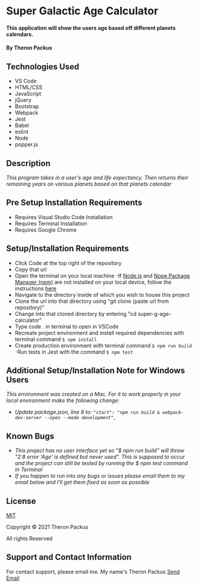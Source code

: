 # Super Galactic Age Calculator

#### This application will show the users age based off different planets calendars.


#### By Theron Packus

## Technologies Used

* VS Code
* HTML/CSS
* JavaScript
* jQuery
* Bootstrap
* Webpack
* Jest
* Babel
* eslint
* Node
* popper.js

## Description

_This program takes in a user's age and life expectancy. Then returns their remaining years on various planets based on that planets calendar_

## Pre Setup Installation Requirements

- Requires Visual Studio Code Installation
- Requires Terminal Installation
- Requires Google Chrome

## Setup/Installation Requirements

- Click Code at the top right of the repository
- Copy that url
- Open the terminal on your local machine
-If [Node.js](https://nodejs.org/en/) and [Nope Package Manager (npm)](https://www.npmjs.com/) are not installed on your local device, follow the instructions [here](https://www.learnhowtoprogram.com/intermediate-javascript/getting-started-with-javascript/installing-node-js)
- Navigate to the directory inside of which you wish to house this project
- Clone the url into that directory using "git clone (paste url from repository)"
- Change into that cloned directory by entering "cd super-g-age-calculator"
- Type code . in terminal to open in VSCode
- Recreate project environment and install required dependencies with terminal command `$ npm install`
- Create production environment with terminal command `$ npm run build`
-Run tests in Jest with the command `$ npm test`

## Additional Setup/Installation Note for Windows Users

_This environment was created on a Mac. For it to work properly in your local environment make the following change:_
* _Update package.json, line 8 to: `"start": "npm run build & webpack-dev-server --open --mode development",`_

## Known Bugs

* _This project has no user interface yet so "$ npm run build" will throw "2:8  error  'Age' is defined but never used". This is supposed to occur and the project can still be tested by running the $ npm test command in Terminal_
* _If you happen to run into any bugs or issues please email them to my email below and I'll get them fixed as soon as possible_

## License

[MIT](LICENSE.txt)

Copyright © 2021 Theron Packus

All rights Reserved

## Support and Contact Information

For contact support, please email me. My name's Theron Packus <a href = "mailto: tlpackus@gamil.com">Send Email</a>


